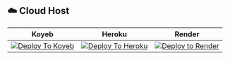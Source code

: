 ## ☁️ Cloud Host
| Koyeb | Heroku | Render |
|-------|--------|--------|
| [![Deploy To Koyeb](https://www.koyeb.com/static/images/deploy/button.svg)](https://app.koyeb.com/deploy?type=git&repository=github.com/The-MoonTg-project/Moon-Userbot&branch=main&name=moonub) | [![Deploy To Heroku](https://www.herokucdn.com/deploy/button.svg)](https://heroku.com/deploy?template=https://https://github.com/Ayushspam99/AAYUSH-STROM) | [![Deploy to Render](https://render.com/images/deploy-to-render-button.svg)](https://render.com/deploy?repo=https://github.com/Ayushspam99/AAYUSH-STROM) |
